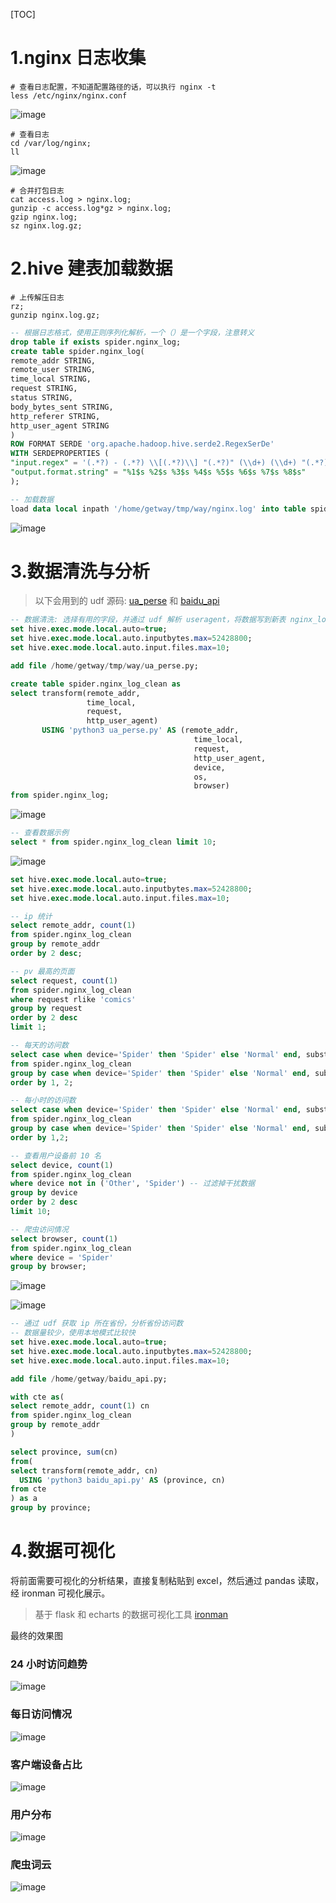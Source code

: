 [TOC]

# 1.nginx 日志收集

```shell
# 查看日志配置，不知道配置路径的话，可以执行 nginx -t
less /etc/nginx/nginx.conf
```

![image](https://github.com/TurboWay/bigdata_practice/blob/master/example/1.jpg)

```shell
# 查看日志
cd /var/log/nginx;
ll
```

![image](https://github.com/TurboWay/bigdata_practice/blob/master/example/2.jpg)

```shell
# 合并打包日志
cat access.log > nginx.log;
gunzip -c access.log*gz > nginx.log;
gzip nginx.log;
sz nginx.log.gz;
```

# 2.hive 建表加载数据

```shell
# 上传解压日志
rz;
gunzip nginx.log.gz;
```

```sql
-- 根据日志格式，使用正则序列化解析，一个（）是一个字段，注意转义
drop table if exists spider.nginx_log;
create table spider.nginx_log(
remote_addr STRING,
remote_user STRING,
time_local STRING,
request STRING,
status STRING,
body_bytes_sent STRING,
http_referer STRING,
http_user_agent STRING
)
ROW FORMAT SERDE 'org.apache.hadoop.hive.serde2.RegexSerDe'
WITH SERDEPROPERTIES (
"input.regex" = '(.*?) - (.*?) \\[(.*?)\\] "(.*?)" (\\d+) (\\d+) "(.*?)" "(.*?)" .*',
"output.format.string" = "%1$s %2$s %3$s %4$s %5$s %6$s %7$s %8$s"
);

-- 加载数据
load data local inpath '/home/getway/tmp/way/nginx.log' into table spider.nginx_log;
```

![image](https://github.com/TurboWay/bigdata_practice/blob/master/example/3.jpg)


# 3.数据清洗与分析

> 以下会用到的 udf 源码: [ua_perse](https://github.com/TurboWay/bigdata_practice/blob/master/udf/ua_perse.py) 和
>[baidu_api](https://github.com/TurboWay/bigdata_practice/blob/master/udf/baidu_api.py)

```sql
-- 数据清洗: 选择有用的字段，并通过 udf 解析 useragent，将数据写到新表 nginx_log_clean
set hive.exec.mode.local.auto=true;
set hive.exec.mode.local.auto.inputbytes.max=52428800;
set hive.exec.mode.local.auto.input.files.max=10;

add file /home/getway/tmp/way/ua_perse.py;

create table spider.nginx_log_clean as
select transform(remote_addr,
                 time_local,
                 request,
                 http_user_agent)
       USING 'python3 ua_perse.py' AS (remote_addr,
                                         time_local,
                                         request,
                                         http_user_agent,
                                         device,
                                         os,
                                         browser)
from spider.nginx_log;
```

![image](https://github.com/TurboWay/bigdata_practice/blob/master/example/4.jpg)

```sql
-- 查看数据示例
select * from spider.nginx_log_clean limit 10;
```

![image](https://github.com/TurboWay/bigdata_practice/blob/master/example/5.jpg)

```sql
set hive.exec.mode.local.auto=true;
set hive.exec.mode.local.auto.inputbytes.max=52428800;
set hive.exec.mode.local.auto.input.files.max=10;

-- ip 统计
select remote_addr, count(1)
from spider.nginx_log_clean
group by remote_addr
order by 2 desc;

-- pv 最高的页面
select request, count(1)
from spider.nginx_log_clean
where request rlike 'comics'
group by request
order by 2 desc
limit 1;

-- 每天的访问数
select case when device='Spider' then 'Spider' else 'Normal' end, substring(time_local, 0, 11), count(1)
from spider.nginx_log_clean
group by case when device='Spider' then 'Spider' else 'Normal' end, substring(time_local, 0, 11)
order by 1, 2;

-- 每小时的访问数
select case when device='Spider' then 'Spider' else 'Normal' end, substring(time_local, 13, 2), count(1)
from spider.nginx_log_clean
group by case when device='Spider' then 'Spider' else 'Normal' end, substring(time_local, 13, 2)
order by 1,2;

-- 查看用户设备前 10 名
select device, count(1)
from spider.nginx_log_clean
where device not in ('Other', 'Spider') -- 过滤掉干扰数据
group by device
order by 2 desc
limit 10;

-- 爬虫访问情况
select browser, count(1)
from spider.nginx_log_clean
where device = 'Spider'
group by browser;
```

![image](https://github.com/TurboWay/bigdata_practice/blob/master/example/6.jpg)

![image](https://github.com/TurboWay/bigdata_practice/blob/master/example/7.jpg)

```sql
-- 通过 udf 获取 ip 所在省份，分析省份访问数
-- 数据量较少，使用本地模式比较快
set hive.exec.mode.local.auto=true;
set hive.exec.mode.local.auto.inputbytes.max=52428800;
set hive.exec.mode.local.auto.input.files.max=10;

add file /home/getway/baidu_api.py;

with cte as(
select remote_addr, count(1) cn
from spider.nginx_log_clean
group by remote_addr
)

select province, sum(cn)
from(
select transform(remote_addr, cn)
  USING 'python3 baidu_api.py' AS (province, cn)
from cte
) as a
group by province;
```

# 4.数据可视化

将前面需要可视化的分析结果，直接复制粘贴到 excel，然后通过 pandas 读取，经 ironman 可视化展示。
> 基于 flask 和 echarts 的数据可视化工具 [ironman](https://github.com/TurboWay/ironman) 

最终的效果图

### 24 小时访问趋势
![image](https://github.com/TurboWay/bigdata_practice/blob/master/example/e1.jpg)

### 每日访问情况
![image](https://github.com/TurboWay/bigdata_practice/blob/master/example/e2.jpg)

### 客户端设备占比
![image](https://github.com/TurboWay/bigdata_practice/blob/master/example/e3.jpg)

### 用户分布
![image](https://github.com/TurboWay/bigdata_practice/blob/master/example/e4.jpg)

### 爬虫词云
![image](https://github.com/TurboWay/bigdata_practice/blob/master/example/e5.jpg)









